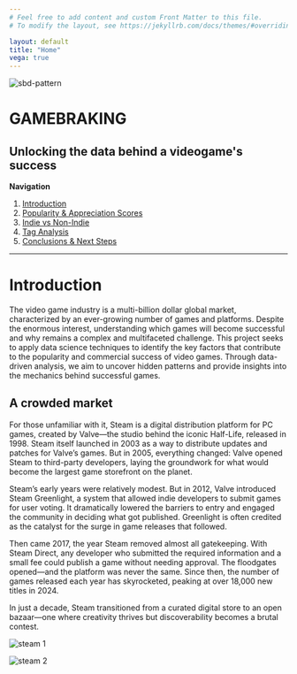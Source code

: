 ```yaml
---
# Feel free to add content and custom Front Matter to this file.
# To modify the layout, see https://jekyllrb.com/docs/themes/#overriding-theme-defaults

layout: default
title: "Home"
vega: true
---
```


<div class="full-width-wrapper">
    <img src="{{ site.baseurl }}/assets/images/header.svg" alt="sbd-pattern" class="full-width-image">
</div>


# GAMEBRAKING
## Unlocking the data behind a videogame's success

**Navigation**

1. [Introduction](#1-Introduction)
2. [Popularity & Appreciation Scores](#2-Popularity-&-Appreciation-Scores)
3. [Indie vs Non-Indie](#3-Indie-vs-Non-Indie)
4. [Tag Analysis](#4-Tag-Analysis)
5. [Conclusions & Next Steps](#5-Conclusions-&-Next-Steps)
 
---

# Introduction
The video game industry is a multi-billion dollar global market, characterized by an ever-growing number of games and platforms. Despite the enormous interest, understanding which games will become successful and why remains a complex and multifaceted challenge. This project seeks to apply data science techniques to identify the key factors that contribute to the popularity and commercial success of video games. Through data-driven analysis, we aim to uncover hidden patterns and provide insights into the mechanics behind successful games.

## A crowded market
 For those unfamiliar with it, Steam is a digital distribution platform for PC games, created by Valve—the studio behind the iconic Half-Life, released in 1998. Steam itself launched in 2003 as a way to distribute updates and patches for Valve’s games. But in 2005, everything changed: Valve opened Steam to third-party developers, laying the groundwork for what would become the largest game storefront on the planet.
 
Steam’s early years were relatively modest. But in 2012, Valve introduced Steam Greenlight, a system that allowed indie developers to submit games for user voting. It dramatically lowered the barriers to entry and engaged the community in deciding what got published. Greenlight is often credited as the catalyst for the surge in game releases that followed.
 
Then came 2017, the year Steam removed almost all gatekeeping. With Steam Direct, any developer who submitted the required information and a small fee could publish a game without needing approval. The floodgates opened—and the platform was never the same. Since then, the number of games released each year has skyrocketed, peaking at over 18,000 new titles in 2024.
 
In just a decade, Steam transitioned from a curated digital store to an open bazaar—one where creativity thrives but discoverability becomes a brutal contest.

![steam 1](assets/images/steamdb_game_releases_per_year.png)

![steam 2](assets/images/steamdb_game_releases_per_month.png)



